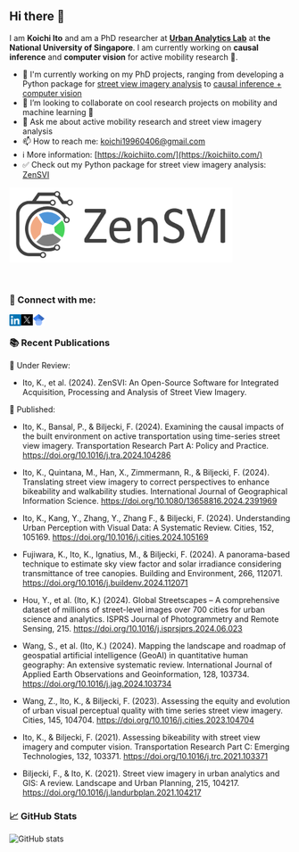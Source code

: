 ## Hi there 👋

I am **Koichi Ito** and am a PhD researcher at [**Urban Analytics Lab**](https://ual.sg/) at **the National University of Singapore**. I am currently working on **causal inference** and **computer vision** for active mobility research 🚴.

<!--
**koito19960406/koito19960406** is a ✨ _special_ ✨ repository because its `README.md` (this file) appears on your GitHub profile.

Here are some ideas to get you started:

- 🔭 I’m currently working on ...
- 🌱 I’m currently learning ...
- 👯 I’m looking to collaborate on ...
- 🤔 I’m looking for help with ...
- 💬 Ask me about ...
- 📫 How to reach me: ...
- 😄 Pronouns: ...
- ⚡ Fun fact: ...
-->
- 🔭 I'm currently working on my PhD projects, ranging from developing a Python package for [street view imagery analysis](https://github.com/koito19960406/ZenSVI) to [causal inference + computer vision](https://github.com/koito19960406/bike_svi)
- 👯 I’m looking to collaborate on cool research projects on mobility and machine learning 🔬
- 💬 Ask me about active mobility research and street view imagery analysis
- 📫 How to reach me: koichi19960406@gmail.com
- ℹ️ More information: [https://koichiito.com/](https://koichiito.com/)
- ✅ Check out my Python package for street view imagery analysis: [ZenSVI](https://github.com/koito19960406/ZenSVI)
<p align="left">
  <a href="https://github.com/koito19960406/ZenSVI">
    <picture>
      <source media="(prefers-color-scheme: dark)" srcset="logo_zensvi_white2.png">
      <img src="logo_zensvi_fixed 2.png" alt="ZenSVI logo" width="400">
    </picture>
  </a>
</p>
</br>

### 🤝 Connect with me:

<a href="https://www.linkedin.com/in/koichi-ito-651464161/"><img align="left" src="linkedin.png" alt="Koichi Ito | LinkedIn" width="21px"/></a>
<a href="https://x.com/KoichiIto12"><img align="left" src="x.png" alt="Koichi Ito | Twitter" width="21px"/></a>
<a href="https://scholar.google.com/citations?user=WE_g9_WsIAAC&hl=en"><img align="left" src="image.png" alt="Koichi Ito | Google Scholar" width="21px"/></a>
</br>

### 📚 Recent Publications

📝 Under Review:
- Ito, K., et al. (2024). ZenSVI: An Open-Source Software for Integrated Acquisition, Processing and Analysis of Street View Imagery.

🔬 Published:
- Ito, K., Bansal, P., & Biljecki, F. (2024). Examining the causal impacts of the built environment on active transportation using time-series street view imagery. Transportation Research Part A: Policy and Practice. https://doi.org/10.1016/j.tra.2024.104286

- Ito, K., Quintana, M., Han, X., Zimmermann, R., & Biljecki, F. (2024). Translating street view imagery to correct perspectives to enhance bikeability and walkability studies. International Journal of Geographical Information Science. https://doi.org/10.1080/13658816.2024.2391969

- Ito, K., Kang, Y., Zhang, Y., Zhang F., & Biljecki, F. (2024). Understanding Urban Perception with Visual Data: A Systematic Review. Cities, 152, 105169. https://doi.org/10.1016/j.cities.2024.105169

- Fujiwara, K., Ito, K., Ignatius, M., & Biljecki, F. (2024). A panorama-based technique to estimate sky view factor and solar irradiance considering transmittance of tree canopies. Building and Environment, 266, 112071. https://doi.org/10.1016/j.buildenv.2024.112071

- Hou, Y., et al. (Ito, K.) (2024). Global Streetscapes – A comprehensive dataset of millions of street-level images over 700 cities for urban science and analytics. ISPRS Journal of Photogrammetry and Remote Sensing, 215. https://doi.org/10.1016/j.isprsjprs.2024.06.023

- Wang, S., et al. (Ito, K.) (2024). Mapping the landscape and roadmap of geospatial artificial intelligence (GeoAI) in quantitative human geography: An extensive systematic review. International Journal of Applied Earth Observations and Geoinformation, 128, 103734. https://doi.org/10.1016/j.jag.2024.103734

- Wang, Z., Ito, K., & Biljecki, F. (2023). Assessing the equity and evolution of urban visual perceptual quality with time series street view imagery. Cities, 145, 104704. https://doi.org/10.1016/j.cities.2023.104704

- Ito, K., & Biljecki, F. (2021). Assessing bikeability with street view imagery and computer vision. Transportation Research Part C: Emerging Technologies, 132, 103371. https://doi.org/10.1016/j.trc.2021.103371

- Biljecki, F., & Ito, K. (2021). Street view imagery in urban analytics and GIS: A review. Landscape and Urban Planning, 215, 104217. https://doi.org/10.1016/j.landurbplan.2021.104217


### 📈 GitHub Stats
![GitHub stats](https://github-readme-stats.vercel.app/api?username=koito19960406&show_icons=true&theme=radical)

